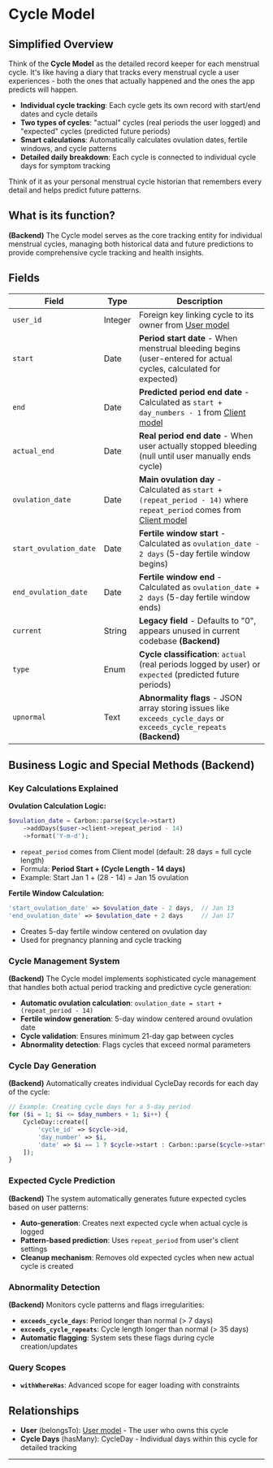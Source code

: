 # Cycle Model

## Simplified Overview

Think of the **Cycle Model** as the detailed record keeper for each menstrual cycle. It's like having a diary that tracks every menstrual cycle a user experiences - both the ones that actually happened and the ones the app predicts will happen.

- **Individual cycle tracking**: Each cycle gets its own record with start/end dates and cycle details
- **Two types of cycles**: "actual" cycles (real periods the user logged) and "expected" cycles (predicted future periods)
- **Smart calculations**: Automatically calculates ovulation dates, fertile windows, and cycle patterns
- **Detailed daily breakdown**: Each cycle is connected to individual cycle days for symptom tracking

Think of it as your personal menstrual cycle historian that remembers every detail and helps predict future patterns.

## What is its function?

**(Backend)** The Cycle model serves as the core tracking entity for individual menstrual cycles, managing both historical data and future predictions to provide comprehensive cycle tracking and health insights.

## Fields

| Field                 | Type        | Description                                                                      |
|----------------------|-------------|----------------------------------------------------------------------------------|
| `user_id`            | Integer     | Foreign key linking cycle to its owner from [User model](./User.md)            |
| `start`              | Date        | **Period start date** - When menstrual bleeding begins (user-entered for actual cycles, calculated for expected) |
| `end`                | Date        | **Predicted period end date** - Calculated as `start + day_numbers - 1` from [Client model](./Client.md) |
| `actual_end`         | Date        | **Real period end date** - When user actually stopped bleeding (null until user manually ends cycle) |
| `ovulation_date`     | Date        | **Main ovulation day** - Calculated as `start + (repeat_period - 14)` where `repeat_period` comes from [Client model](./Client.md) |
| `start_ovulation_date` | Date      | **Fertile window start** - Calculated as `ovulation_date - 2 days` (5-day fertile window begins) |
| `end_ovulation_date` | Date        | **Fertile window end** - Calculated as `ovulation_date + 2 days` (5-day fertile window ends) |
| `current`            | String      | **Legacy field** - Defaults to "0", appears unused in current codebase **(Backend)** |
| `type`               | Enum        | **Cycle classification**: `actual` (real periods logged by user) or `expected` (predicted future periods) |
| `upnormal`           | Text        | **Abnormality flags** - JSON array storing issues like `exceeds_cycle_days` or `exceeds_cycle_repeats` **(Backend)** |

## Business Logic and Special Methods (Backend)

### Key Calculations Explained

**Ovulation Calculation Logic:**
```php
$ovulation_date = Carbon::parse($cycle->start)
    ->addDays($user->client->repeat_period - 14)
    ->format('Y-m-d');
```
- `repeat_period` comes from Client model (default: 28 days = full cycle length)
- Formula: **Period Start + (Cycle Length - 14 days)** 
- Example: Start Jan 1 + (28 - 14) = Jan 15 ovulation

**Fertile Window Calculation:**
```php
'start_ovulation_date' => $ovulation_date - 2 days,  // Jan 13
'end_ovulation_date' => $ovulation_date + 2 days     // Jan 17  
```
- Creates 5-day fertile window centered on ovulation day
- Used for pregnancy planning and cycle tracking

### Cycle Management System

**(Backend)** The Cycle model implements sophisticated cycle management that handles both actual period tracking and predictive cycle generation:

- **Automatic ovulation calculation**: `ovulation_date = start + (repeat_period - 14)`
- **Fertile window generation**: 5-day window centered around ovulation date
- **Cycle validation**: Ensures minimum 21-day gap between cycles
- **Abnormality detection**: Flags cycles that exceed normal parameters

### Cycle Day Generation

**(Backend)** Automatically creates individual CycleDay records for each day of the cycle:

```php
// Example: Creating cycle days for a 5-day period
for ($i = 1; $i <= $day_numbers + 1; $i++) {
    CycleDay::create([
        'cycle_id' => $cycle->id,
        'day_number' => $i,
        'date' => $i == 1 ? $cycle->start : Carbon::parse($cycle->start)->addDays($i - 1)
    ]);
}
```

### Expected Cycle Prediction

**(Backend)** The system automatically generates future expected cycles based on user patterns:

- **Auto-generation**: Creates next expected cycle when actual cycle is logged
- **Pattern-based prediction**: Uses `repeat_period` from user's client settings
- **Cleanup mechanism**: Removes old expected cycles when new actual cycle is created

### Abnormality Detection

**(Backend)** Monitors cycle patterns and flags irregularities:

- **`exceeds_cycle_days`**: Period longer than normal (> 7 days)
- **`exceeds_cycle_repeats`**: Cycle length longer than normal (> 35 days)
- **Automatic flagging**: System sets these flags during cycle creation/updates

### Query Scopes

- **`withWhereHas`**: Advanced scope for eager loading with constraints

## Relationships

- **User** (belongsTo): [User model](./User.md) - The user who owns this cycle
- **Cycle Days** (hasMany): CycleDay - Individual days within this cycle for detailed tracking

---